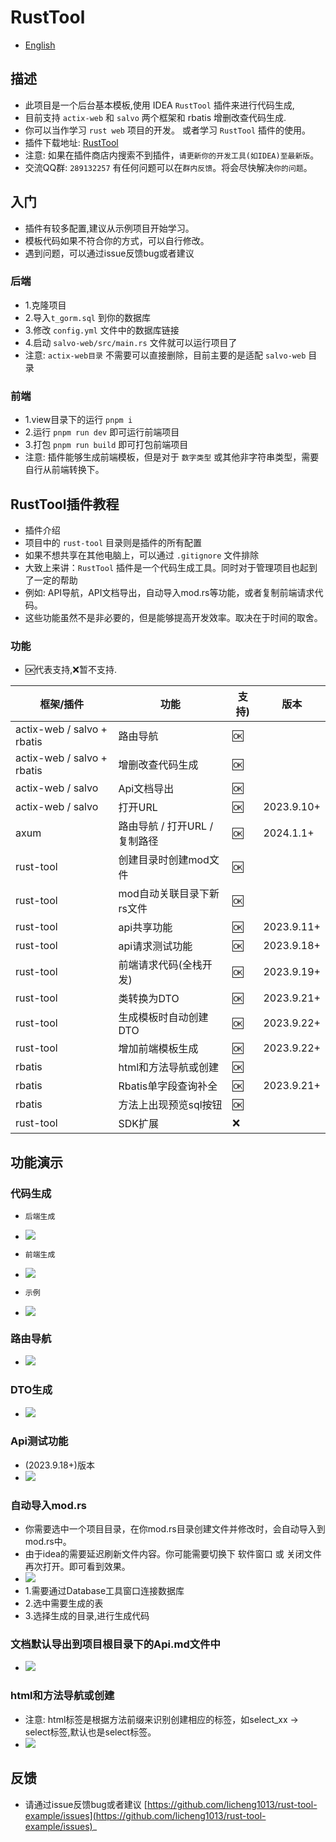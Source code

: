 # RustTool

- [English](README_en.md)

## 描述

- 此项目是一个后台基本模板,使用 IDEA `RustTool` 插件来进行代码生成,
- 目前支持 `actix-web` 和 `salvo` 两个框架和 rbatis 增删改查代码生成.
- 你可以当作学习 `rust web` 项目的开发。 或者学习 `RustTool` 插件的使用。
- 插件下载地址: [RustTool](https://plugins.jetbrains.com/plugin/22428-rusttool)
- 注意: 如果在插件商店内搜索不到插件，`请更新你的开发工具(如IDEA)至最新版`。
- 交流QQ群: `289132257` 有任何问题可以在`群内反馈`。将会尽快解决`你的问题`。

## 入门

- 插件有较多配置,建议从示例项目开始学习。
- 模板代码如果不符合你的方式，可以自行修改。
- 遇到问题，可以通过issue反馈bug或者建议

### 后端

- 1.克隆项目
- 2.导入`t_gorm.sql` 到你的数据库
- 3.修改 `config.yml` 文件中的数据库链接
- 4.启动 `salvo-web/src/main.rs` 文件就可以运行项目了
- 注意: `actix-web目录` 不需要可以直接删除，目前主要的是适配 `salvo-web` 目录

### 前端

- 1.view目录下的运行 `pnpm i`
- 2.运行 `pnpm run dev` 即可运行前端项目
- 3.打包 `pnpm run build` 即可打包前端项目
- 注意: 插件能够生成前端模板，但是对于 `数字类型` 或其他非字符串类型，需要自行从前端转换下。

## RustTool插件教程

- 插件介绍
- 项目中的 `rust-tool` 目录则是插件的所有配置
- 如果不想共享在其他电脑上，可以通过 `.gitignore` 文件排除
- 大致上来讲：`RustTool` 插件是一个代码生成工具。同时对于管理项目也起到了一定的帮助
- 例如: API导航，API文档导出，自动导入mod.rs等功能，或者复制前端请求代码。
- 这些功能虽然不是非必要的，但是能够提高开发效率。取决在于时间的取舍。

### 功能

- 🆗代表支持,❌暂不支持.

| 框架/插件                       | 功能                  | 支持) | 版本         |
|-----------------------------|---------------------|-----|------------|
| actix-web / salvo +  rbatis | 路由导航                | 🆗  |            |
| actix-web / salvo +  rbatis | 增删改查代码生成            | 🆗  |            |
| actix-web / salvo           | Api文档导出             | 🆗  |            |
| actix-web / salvo           | 打开URL               | 🆗  | 2023.9.10+ |
| axum                        | 路由导航 / 打开URL / 复制路径 | 🆗  | 2024.1.1+  |
| rust-tool                   | 创建目录时创建mod文件        | 🆗  |            |
| rust-tool                   | mod自动关联目录下新rs文件     | 🆗  |            |
| rust-tool                   | api共享功能             | 🆗  | 2023.9.11+ |
| rust-tool                   | api请求测试功能           | 🆗  | 2023.9.18+ |
| rust-tool                   | 前端请求代码(全栈开发)        | 🆗  | 2023.9.19+ |
| rust-tool                   | 类转换为DTO             | 🆗  | 2023.9.21+ |
| rust-tool                   | 生成模板时自动创建DTO        | 🆗  | 2023.9.22+ |
| rust-tool                   | 增加前端模板生成            | 🆗  | 2023.9.22+ |
| rbatis                      | html和方法导航或创建        | 🆗  |            |
| rbatis                      | Rbatis单字段查询补全       | 🆗  | 2023.9.21+ |
| rbatis                      | 方法上出现预览sql按钮        | 🆗  |            |
| rust-tool                   | SDK扩展               | ❌   |            |

## 功能演示

### 代码生成

- `后端生成`
- ![](images/rust-tool-code.gif)

- `前端生成`
- ![](images/rust-tool-view.gif)

- `示例`
- ![](images/rust-tool-demo.gif)

### 路由导航

- ![](images/router-demo.gif)

### DTO生成

- ![](images/dto-demo.gif)


### Api测试功能

- (2023.9.18+)版本
- ![](images/doc-api.gif)

### 自动导入mod.rs

- 你需要选中一个项目目录，在你mod.rs目录创建文件并修改时，会自动导入到mod.rs中。
- 由于idea的需要延迟刷新文件内容。你可能需要切换下 软件窗口 或 关闭文件再次打开。即可看到效果。
- ![](images/doc.png)
- 1.需要通过Database工具窗口连接数据库
- 2.选中需要生成的表
- 3.选择生成的目录,进行生成代码

### 文档默认导出到项目根目录下的Api.md文件中

- ![](images/doc1.png)

### html和方法导航或创建

- 注意: html标签是根据方法前缀来识别创建相应的标签，如select_xx -> select标签,默认也是select标签。
- ![](images/doc2.png)


## 反馈

- 请通过issue反馈bug或者建议 [https://github.com/licheng1013/rust-tool-example/issues](https://github.com/licheng1013/rust-tool-example/issues)_

